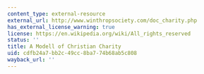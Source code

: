```yaml
---
content_type: external-resource
external_url: http://www.winthropsociety.com/doc_charity.php
has_external_license_warning: true
license: https://en.wikipedia.org/wiki/All_rights_reserved
status: ''
title: A Modell of Christian Charity
uid: cdfb24a7-bb2c-49cc-8ba7-74b68ab5c808
wayback_url: ''
---
```

